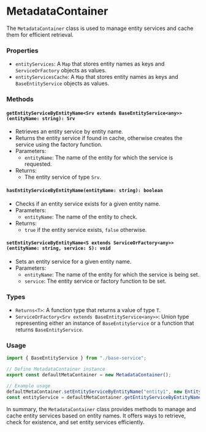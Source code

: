 # MetadataContainer

The `MetadataContainer` class is used to manage entity services and cache them for efficient retrieval.

### Properties

- `entityServices`: A `Map` that stores entity names as keys and `ServiceOrFactory` objects as values.
- `entityServicesCache`: A `Map` that stores entity names as keys and `BaseEntityService` objects as values.

### Methods

#### `getEntityServiceByEntityName<Srv extends BaseEntityService<any>>(entityName: string): Srv`

- Retrieves an entity service by entity name.
- Returns the entity service if found in cache, otherwise creates the service using the factory function.
- Parameters:
  - `entityName`: The name of the entity for which the service is requested.
- Returns:
  - The entity service of type `Srv`.

#### `hasEntityServiceByEntityName(entityName: string): boolean`

- Checks if an entity service exists for a given entity name.
- Parameters:
  - `entityName`: The name of the entity to check.
- Returns:
  - `true` if the entity service exists, `false` otherwise.

#### `setEntityServiceByEntityName<S extends ServiceOrFactory<any>>(entityName: string, service: S): void`

- Sets an entity service for a given entity name.
- Parameters:
  - `entityName`: The name of the entity for which the service is being set.
  - `service`: The entity service or factory function to be set.

### Types

- `Returns<T>`: A function type that returns a value of type `T`.
- `ServiceOrFactory<Srv extends BaseEntityService<any>>`: Union type representing either an instance of `BaseEntityService` or a function that returns `BaseEntityService`.

### Usage

```ts
import { BaseEntityService } from "./base-service";

// Define MetadataContainer instance
export const defaultMetaContainer = new MetadataContainer();

// Example usage
defaultMetaContainer.setEntityServiceByEntityName("entity1", new Entity1Service());
const entityService = defaultMetaContainer.getEntityServiceByEntityName<Entity1Service>("entity1");
```

In summary, the `MetadataContainer` class provides methods to manage and cache entity services based on entity names. It offers ways to retrieve, check for existence, and set entity services efficiently.